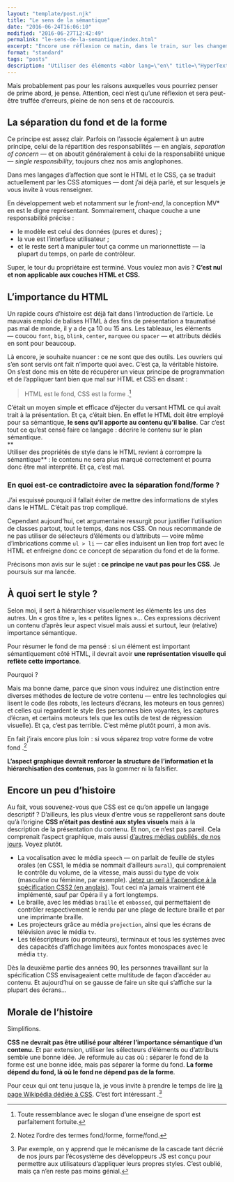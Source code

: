 ```yaml
---
layout: "template/post.njk"
title: "Le sens de la sémantique"
date: "2016-06-24T16:06:10"
modified: "2016-06-27T12:42:49"
permalink: "le-sens-de-la-semantique/index.html"
excerpt: "Encore une réflexion ce matin, dans le train, sur les changements de conception des styles qui remuent notre milieu en 2016."
format: "standard"
tags: "posts"
description: "Utiliser des éléments <abbr lang=\"en\" title=\"HyperText Markup Language\">HTML</abbr> pour leur aspect visuel ou utiliser des attributs de présentation sont de mauvaises pratiques."
---
```

Mais probablement pas pour les raisons auxquelles vous pourriez penser de prime abord, je pense. Attention, ceci nʼest quʼune réflexion et sera peut-être truffée dʼerreurs, pleine de non sens et de raccourcis.

## La séparation du fond et de la forme

Ce principe est assez clair. Parfois on lʼassocie également à un autre principe, celui de la répartition des responsabilités —&nbsp;en anglais, _separation of concern_&nbsp;— et on aboutit généralement à celui de la responsabilité unique —&nbsp;_single responsibility_, toujours chez nos amis anglophones.

Dans mes langages dʼaffection que sont le HTML et le CSS, ça se traduit actuellement par les CSS atomiques —&nbsp;dont jʼai déjà parlé, et sur lesquels je vous invite à vous renseigner.

En développement web et notamment sur le _front-end_, la conception MV\* en est le digne représentant. Sommairement, chaque couche a une responsabilité précise&nbsp;:

* le modèle est celui des données (pures et dures)&nbsp;;
* la vue est lʼinterface utilisateur&nbsp;;
* et le reste sert à manipuler tout ça comme un marionnettiste —&nbsp;la plupart du temps, on parle de contrôleur.

Super, le tour du propriétaire est terminé. Vous voulez mon avis&nbsp;? **Cʼest nul et non applicable aux couches HTML et CSS.**

## Lʼimportance du HTML

Un rapide cours dʼhistoire est déjà fait dans lʼintroduction de lʼarticle. Le mauvais emploi de balises HTML à des fins de présentation a traumatisé pas mal de monde, il y a de ça 10 ou 15 ans. Les tableaux, les éléments —&nbsp;coucou `font`, `big`, `blink`, `center`, `marquee` ou `spacer`&nbsp;— et attributs dédiés en sont pour beaucoup.

Là encore, je souhaite nuancer&nbsp;: ce ne sont que des outils. Les ouvriers qui sʼen sont servis ont fait nʼimporte quoi avec. Cʼest ça, la véritable histoire. On sʼest donc mis en tête de récupérer un vieux principe de programmation et de lʼappliquer tant bien que mal sur HTML et CSS en disant&nbsp;:

> HTML est le fond, CSS est la forme&nbsp;.[^1]

[^1]: Toute ressemblance avec le slogan dʼune enseigne de sport est parfaitement fortuite.



Cʼétait un moyen simple et efficace dʼéjecter du versant HTML ce qui avait trait à la présentation. Et ça, c’était bien. En effet le HTML doit être employé pour sa sémantique, **le sens quʼil apporte au contenu quʼil balise**. Car cʼest tout ce quʼest censé faire ce langage&nbsp;: décrire le contenu sur le plan sémantique.  
**  
Utiliser des propriétés de style dans le HTML revient à corrompre la sémantique**&nbsp;: le contenu ne sera plus marqué correctement et pourra donc être mal interprété. Et ça, cʼest mal.

### En quoi est-ce contradictoire avec la séparation fond/forme&nbsp;?

Jʼai esquissé pourquoi il fallait éviter de mettre des informations de styles dans le HTML. Cʼétait pas trop compliqué.

Cependant aujourdʼhui, cet argumentaire ressurgit pour justifier lʼutilisation de classes partout, tout le temps, dans nos CSS. On nous recommande de ne pas utiliser de sélecteurs dʼéléments ou dʼattributs —&nbsp;voire même dʼimbrications comme `ul > li`&nbsp;— car elles induisent un lien trop fort avec le HTML et enfreigne donc ce concept de séparation du fond et de la forme.

Précisons mon avis sur le sujet&nbsp;: **ce principe ne vaut pas pour les CSS**. Je poursuis sur ma lancée.

## À quoi sert le style&nbsp;?

Selon moi, il sert à hiérarchiser visuellement les éléments les uns des autres. Un «&nbsp;gros titre&nbsp;», les «&nbsp;petites lignes&nbsp;»… Ces expressions décrivent un contenu dʼaprès leur aspect visuel mais aussi et surtout, leur (relative) importance sémantique.

Pour résumer le fond de ma pensé&nbsp;: si un élément est important sémantiquement côté HTML, il devrait avoir **une représentation visuelle qui reflète cette importance**.

Pourquoi&nbsp;?

Mais ma bonne dame, parce que sinon vous induirez une distinction entre diverses méthodes de lecture de votre contenu —&nbsp;entre les technologies qui lisent le code (les robots, les lecteurs d’écrans, les moteurs en tous genres) et celles qui regardent le style (les personnes bien voyantes, les captures dʼécran, et certains moteurs tels que les outils de test de régression visuelle). Et ça, cʼest pas terrible. Cʼest même plutôt pourri, à mon avis.

En fait jʼirais encore plus loin&nbsp;: si vous séparez trop votre forme de votre fond&nbsp;.[^2]

[^2]: Notez lʼordre des termes fond/forme, forme/fond.



**Lʼaspect graphique devrait renforcer la structure de lʼinformation et la hiérarchisation des contenus**, pas la gommer ni la falsifier.

## Encore un peu dʼhistoire

Au fait, vous souvenez-vous que CSS est ce qu’on appelle un langage descriptif&nbsp;? Dʼailleurs, les plus vieux dʼentre vous se rappelleront sans doute quʼà lʼorigine **CSS nʼétait pas destiné aux styles visuels** mais à la description de la présentation du contenu. Et non, ce nʼest pas pareil. Cela comprenait lʼaspect graphique, mais aussi [dʼautres médias oubliés, de nos jours](https://www.w3.org/TR/CSS2/media.html#media-types). Voyez plutôt.

* La vocalisation avec le média `speech` —&nbsp;on parlait de feuille de styles orales (en CSS1, le média se nommait dʼailleurs `aural`), qui comprenaient le contrôle du volume, de la vitesse, mais aussi du type de voix (masculine ou féminine, par exemple). [Jetez un œil à lʼappendice à la spécification CSS2 (en anglais)](https://www.w3.org/TR/CSS2/aural.html). Tout ceci nʼa jamais vraiment été implémenté, sauf par Opéra il y a fort longtemps.
* Le braille, avec les médias `braille` et `embossed`, qui permettaient de contrôler respectivement le rendu par une plage de lecture braille et par une imprimante braille.
* Les projecteurs grâce au média `projection`, ainsi que les écrans de télévision avec le média `tv`.
* Les téléscripteurs (ou prompteurs), terminaux et tous les systèmes avec des capacités dʼaffichage limitées aux fontes monospaces avec le média `tty`.

Dès la deuxième partie des années 90, les personnes travaillant sur la spécification CSS envisageaient cette multitude de façon dʼaccéder au contenu. Et aujourdʼhui on se gausse de faire un site qui sʼaffiche sur la plupart des écrans…

## Morale de lʼhistoire

Simplifions.

**CSS ne devrait pas être utilisé pour altérer lʼimportance sémantique d’un contenu.** Et par extension, utiliser les sélecteurs dʼéléments ou dʼattributs semble une bonne idée. Je reformule au cas où&nbsp;: séparer le fond de la forme est une bonne idée, mais pas séparer la forme du fond. **La forme dépend du fond, là où le fond ne dépend pas de la forme**.

Pour ceux qui ont tenu jusque là, je vous invite à prendre le temps de lire [la page Wikipédia dédiée à CSS](https://fr.wikipedia.org/wiki/Feuilles_de_style_en_cascade). Cʼest fort intéressant&nbsp;.[^3]

[^3]: Par exemple, on y apprend que le mécanisme de la cascade tant décrié de nos jours par lʼécosystème des développeurs JS est conçu pour permettre aux utilisateurs dʼappliquer leurs propres styles. Cʼest oublié, mais ça nʼen reste pas moins génial.

